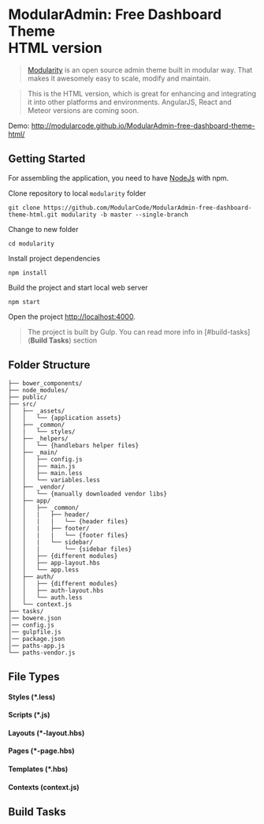 # ModularAdmin: Free Dashboard Theme <br/>  HTML version

> [Modularity](http://modularcode.github.io/ModularAdmin-free-dashboard-theme-html/) is an open source admin theme
> built in modular way. That makes it awesomely easy to scale, modify and maintain.

> This is the HTML version, which is great for enhancing and integrating it into other platforms and environments. 
> AngularJS, React and Meteor versions are coming soon.

Demo: http://modularcode.github.io/ModularAdmin-free-dashboard-theme-html/

## Getting Started

For assembling the application, you need to have [NodeJs](https://nodejs.org/en/) with npm.

Clone repository to local `modularity` folder
```
git clone https://github.com/ModularCode/ModularAdmin-free-dashboard-theme-html.git modularity -b master --single-branch 
```

Change to new folder
```
cd modularity
```

Install project dependencies 
```
npm install
```

Build the project and start local web server
```
npm start
```

Open the project [http://localhost:4000](http://localhost:4000).

> The project is built by Gulp. You can read more info in [#build-tasks](**Build Tasks**) section

## Folder Structure

```
├── bower_components/       
├── node_modules/                   
├── public/                  
├── src/    
│   ├── _assets/   
│   │   └── {application assets}
│   ├── _common/   
│   |   └── styles/
│   ├── _helpers/   
│   │   └── {handlebars helper files}
│   ├── _main/   
│   │   ├── config.js
│   │   ├── main.js
│   │   ├── main.less
│   │   └── variables.less
│   ├── _vendor/   
│   │   └── {manually downloaded vendor libs}
│   ├── app/   
│   │   ├── _common/
│   │   |   ├── header/
│   │   |   |   └── {header files}
│   │   |   ├── footer/
│   │   |   |   └── {footer files}
│   │   |   └── sidebar/
│   │   |       └── {sidebar files}
│   │   ├── {different modules}
│   │   ├── app-layout.hbs
│   │   └── app.less
│   ├── auth/   
│   │   ├── {different modules}
│   │   ├── auth-layout.hbs
│   │   └── auth.less
│   └── context.js
├── tasks/    
│── bowere.json
│── config.js
│── gulpfile.js
│── package.json
│── paths-app.js
└── paths-vendor.js
```

## File Types

#### Styles (*.less)

#### Scripts (*.js)

#### Layouts (*-layout.hbs)

#### Pages (*-page.hbs)

#### Templates (*.hbs)

#### Contexts (context.js)

## Build Tasks
